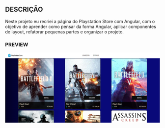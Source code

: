 ## DESCRIÇÃO

Neste projeto eu recriei a página do Playstation Store com Angular, com o objetivo de aprender como pensar da forma Angular, aplicar componentes de layout, refatorar pequenas partes e organizar  o projeto.

### PREVIEW
![](https://github.com/MelloWill36/PlayStationStore/blob/main/src/assets/preview.png)

